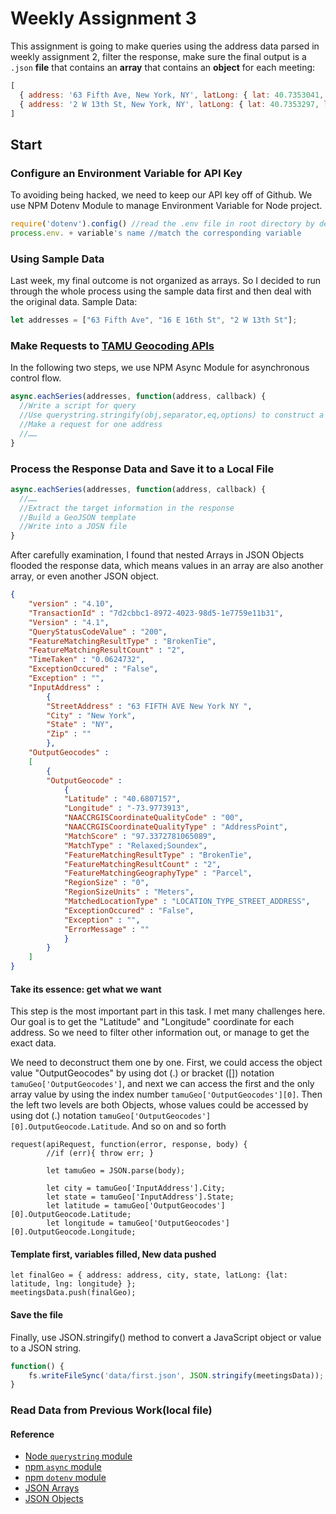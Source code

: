 # Weekly Assignment 3

This assignment is going to make queries using the address data parsed in weekly assignment 2, filter the response, make sure the final output is a `.json` **file** that contains an **array** that contains an **object** for each meeting:
```js
[ 
  { address: '63 Fifth Ave, New York, NY', latLong: { lat: 40.7353041, lng: -73.99413539999999 } },
  { address: '2 W 13th St, New York, NY', latLong: { lat: 40.7353297, lng: -73.99447889999999 } } 
]
```

## Start

### Configure an Environment Variable for API Key

To avoiding being hacked, we need to keep our API key off of Github. We use NPM Dotenv Module to manage Environment Variable for Node project.
```js
require('dotenv').config() //read the .env file in root directory by default
process.env. + variable's name //match the corresponding variable
```
### Using Sample Data
Last week, my final outcome is not organized as arrays. So I decided to run through the whole process using the sample data first and then deal with the original data.
Sample Data:
```js
let addresses = ["63 Fifth Ave", "16 E 16th St", "2 W 13th St"];
```

### Make Requests to [TAMU Geocoding APIs](http://geoservices.tamu.edu/Services/Geocode/WebService/)
In the following two steps, we use NPM Async Module for asynchronous control flow.
```js
async.eachSeries(addresses, function(address, callback) {
  //Write a script for query
  //Use querystring.stringify(obj,separator,eq,options) to construct a querystring
  //Make a request for one address
  //……
}
```

### Process the Response Data and Save it to a Local File

```js
async.eachSeries(addresses, function(address, callback) {
  //……
  //Extract the target information in the response
  //Build a GeoJSON template
  //Write into a JOSN file
}
```
After carefully examination, I found that nested Arrays in JSON Objects flooded the response data, which means values in an array are also another array, or even another JSON object. 

```JSON
{
	"version" : "4.10",
	"TransactionId" : "7d2cbbc1-8972-4023-98d5-1e7759e11b31",
	"Version" : "4.1",
	"QueryStatusCodeValue" : "200",
	"FeatureMatchingResultType" : "BrokenTie",
	"FeatureMatchingResultCount" : "2",
	"TimeTaken" : "0.0624732",
	"ExceptionOccured" : "False",
	"Exception" : "",
	"InputAddress" :
		{
		"StreetAddress" : "63 FIFTH AVE New York NY ",
		"City" : "New York",
		"State" : "NY",
		"Zip" : ""
		},
	"OutputGeocodes" :
	[
		{
		"OutputGeocode" :
			{
			"Latitude" : "40.6807157",
			"Longitude" : "-73.9773913",
			"NAACCRGISCoordinateQualityCode" : "00",
			"NAACCRGISCoordinateQualityType" : "AddressPoint",
			"MatchScore" : "97.3372781065089",
			"MatchType" : "Relaxed;Soundex",
			"FeatureMatchingResultType" : "BrokenTie",
			"FeatureMatchingResultCount" : "2",
			"FeatureMatchingGeographyType" : "Parcel",
			"RegionSize" : "0",
			"RegionSizeUnits" : "Meters",
			"MatchedLocationType" : "LOCATION_TYPE_STREET_ADDRESS",
			"ExceptionOccured" : "False",
			"Exception" : "",
			"ErrorMessage" : ""
			}
		}
	]
}
```
#### Take its essence: get what we want 
This step is the most important part in this task. I met many challenges here. Our goal is to get the "Latitude" and "Longitude" coordinate for each address. So we need to filter other information out, or manage to get the exact data.

We need to deconstruct them one by one. First, we could access the object value "OutputGeocodes" by using dot (.) or bracket ([]) notation `tamuGeo['OutputGeocodes']`, and next we can access the first and the only array value by using the index number `tamuGeo['OutputGeocodes'][0]`. Then the left two levels are both Objects, whose values could be accessed by using dot (.) notation `tamuGeo['OutputGeocodes'][0].OutputGeocode.Latitude`. And so on and so forth
```JS
request(apiRequest, function(error, response, body) {
        //if (err){ throw err; }
        
        let tamuGeo = JSON.parse(body);
	
        let city = tamuGeo['InputAddress'].City;
        let state = tamuGeo['InputAddress'].State;
        let latitude = tamuGeo['OutputGeocodes'][0].OutputGeocode.Latitude;
        let longitude = tamuGeo['OutputGeocodes'][0].OutputGeocode.Longitude;
```

#### Template first, variables filled, New data pushed
```JS
let finalGeo = { address: address, city, state, latLong: {lat: latitude, lng: longitude} };
meetingsData.push(finalGeo);
```
#### Save the file
Finally, use JSON.stringify() method to convert a JavaScript object or value to a JSON string.
```js
function() {
    fs.writeFileSync('data/first.json', JSON.stringify(meetingsData));
}
```

### Read Data from Previous Work(local file)


#### Reference

* [Node `querystring` module](https://nodejs.org/api/querystring.html)
* [npm `async` module](http://caolan.github.io/async/)  
* [npm `dotenv` module](https://www.npmjs.com/package/dotenv)
* [JSON Arrays](https://www.w3schools.com/js/js_json_arrays.asp)
* [JSON Objects](https://www.w3schools.com/js/js_json_objects.asp)
